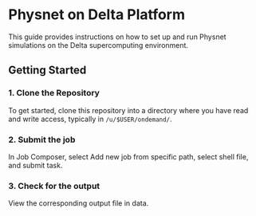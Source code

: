 # Physnet on Delta Platform

This guide provides instructions on how to set up and run Physnet simulations on the Delta supercomputing environment.

## Getting Started

### 1. Clone the Repository

To get started, clone this repository into a directory where you have read and write access, typically in `/u/$USER/ondemand/`.

### 2. Submit the job

In Job Composer, select Add new job from specific path, select shell file, and submit task.

### 3. Check for the output
View the corresponding output file in data.